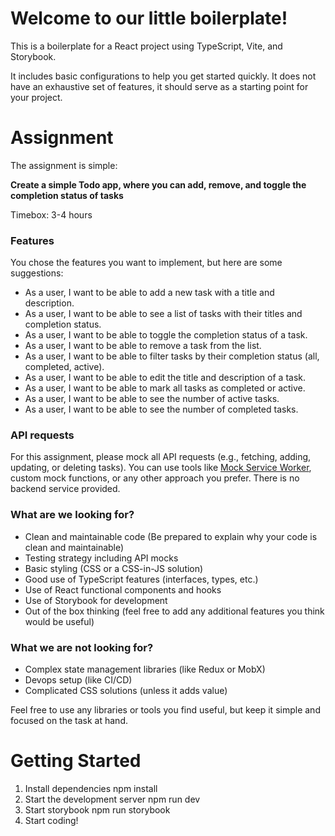 # Welcome to our little boilerplate!
This is a boilerplate for a React project using TypeScript, Vite, and Storybook.

It includes basic configurations to help you get started quickly.
It does not have an exhaustive set of features, it should serve as a starting point for your project.

# Assignment

The assignment is simple: 


**Create a simple Todo app, where you can add, remove, and toggle the completion status of tasks**

Timebox: 3-4 hours


### Features

You chose the features you want to implement, but here are some suggestions:

- As a user, I want to be able to add a new task with a title and description.
- As a user, I want to be able to see a list of tasks with their titles and completion status.
- As a user, I want to be able to toggle the completion status of a task.
- As a user, I want to be able to remove a task from the list.
- As a user, I want to be able to filter tasks by their completion status (all, completed, active).
- As a user, I want to be able to edit the title and description of a task.
- As a user, I want to be able to mark all tasks as completed or active.
- As a user, I want to be able to see the number of active tasks.
- As a user, I want to be able to see the number of completed tasks.

### API requests
For this assignment, please mock all API requests (e.g., fetching, adding, updating, or deleting tasks). 
You can use tools like [Mock Service Worker](https://mswjs.io), custom mock functions, or any other approach you prefer.
There is no backend service provided.

### What are we looking for?
- Clean and maintainable code (Be prepared to explain why your code is clean and maintainable)
- Testing strategy including API mocks
- Basic styling (CSS or a CSS-in-JS solution)
- Good use of TypeScript features (interfaces, types, etc.)
- Use of React functional components and hooks
- Use of Storybook for development
- Out of the box thinking (feel free to add any additional features you think would be useful)

### What we are not looking for?
- Complex state management libraries (like Redux or MobX)
- Devops setup (like CI/CD)
- Complicated CSS solutions (unless it adds value)

Feel free to use any libraries or tools you find useful, but keep it simple and focused on the task at hand.

# Getting Started
1. Install dependencies
    npm install
2. Start the development server
    npm run dev
3. Start storybook
    npm run storybook
4. Start coding!